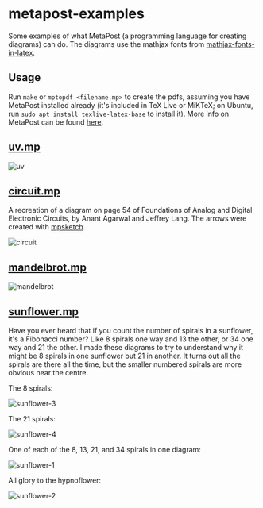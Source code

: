 # metapost-examples

Some examples of what MetaPost (a programming language for creating diagrams) can do. The diagrams use the mathjax fonts from [mathjax-fonts-in-latex](https://github.com/jennigorham/mathjax-fonts-in-latex).

## Usage

Run `make` or `mptopdf <filename.mp>` to create the pdfs, assuming you have MetaPost installed already (it's included in TeX Live or MiKTeX; on Ubuntu, run `sudo apt install texlive-latex-base` to install it). More info on MetaPost can be found [here](https://www.tug.org/metapost.html).

## [uv.mp](https://github.com/jennigorham/metapost-examples/blob/master/uv.mp)

![uv](https://user-images.githubusercontent.com/24600895/50458111-cc6d7700-09b4-11e9-95e2-24efd29e3fd3.png)

## [circuit.mp](https://github.com/jennigorham/metapost-examples/blob/master/circuit.mp)

A recreation of a diagram on page 54 of Foundations of Analog and Digital Electronic Circuits, by Anant Agarwal and Jeffrey Lang. The arrows were created with [mpsketch](https://github.com/jennigorham/mpsketch).

![circuit](https://user-images.githubusercontent.com/24600895/50427944-5ad6ef80-0906-11e9-85cf-3bf7bc5b3324.png)

## [mandelbrot.mp](https://github.com/jennigorham/metapost-examples/blob/master/mandelbrot.mp)

![mandelbrot](https://user-images.githubusercontent.com/24600895/50428310-b3a88700-090a-11e9-846b-c2abfb873fdb.png)

## [sunflower.mp](https://github.com/jennigorham/metapost-examples/blob/master/sunflower.mp)

Have you ever heard that if you count the number of spirals in a sunflower, it's a Fibonacci number? Like 8 spirals one way and 13 the other, or 34 one way and 21 the other. I made these diagrams to try to understand why it might be 8 spirals in one sunflower but 21 in another. It turns out all the spirals are there all the time, but the smaller numbered spirals are more obvious near the centre.

The 8 spirals:

![sunflower-3](https://user-images.githubusercontent.com/24600895/50431926-97b0df80-0922-11e9-9ea8-e6f6a4af4210.png)

The 21 spirals:

![sunflower-4](https://user-images.githubusercontent.com/24600895/50431927-97b0df80-0922-11e9-99a1-1dec76c9bc16.png)

One of each of the 8, 13, 21, and 34 spirals in one diagram:

![sunflower-1](https://user-images.githubusercontent.com/24600895/50431528-861a0880-091f-11e9-9c1c-2571ad7eb8d7.png)

All glory to the hypnoflower:

![sunflower-2](https://user-images.githubusercontent.com/24600895/50431529-86b29f00-091f-11e9-864c-403f875149af.png)
